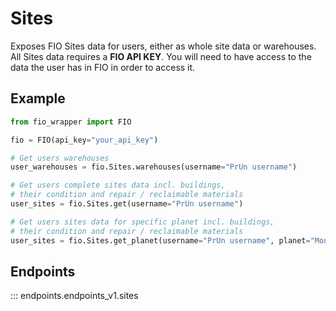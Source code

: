 # Sites
Exposes FIO Sites data for users, either as whole site data or warehouses. 
All Sites data requires a **FIO API KEY**. You will need to have access to the data the user has in FIO in order to access it.

## Example
```python
from fio_wrapper import FIO

fio = FIO(api_key="your_api_key")

# Get users warehouses
user_warehouses = fio.Sites.warehouses(username="PrUn username")

# Get users complete sites data incl. buildings, 
# their condition and repair / reclaimable materials
user_sites = fio.Sites.get(username="PrUn username")

# Get users sites data for specific planet incl. buildings, 
# their condition and repair / reclaimable materials
user_sites = fio.Sites.get_planet(username="PrUn username", planet="Montem")

```

## Endpoints

::: endpoints.endpoints_v1.sites